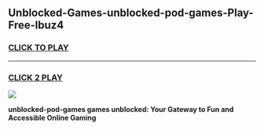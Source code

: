 
## Unblocked-Games-unblocked-pod-games-Play-Free-lbuz4
<h3>
<a href="https://premium76.site?title=unblocked-pod-games&ref=23A">CLICK TO PLAY</a></h3>
<hr>

<h3>
<a href="https://premium76.site?title=unblocked-pod-games&ref=23A">CLICK 2 PLAY</a>
  
</h3>

<a href="https://premium76.site?title=unblocked-pod-games&ref=23A"><img src="https://clearcache.store/games.png"></a>


**unblocked-pod-games games unblocked: Your Gateway to Fun and Accessible Online Gaming**
